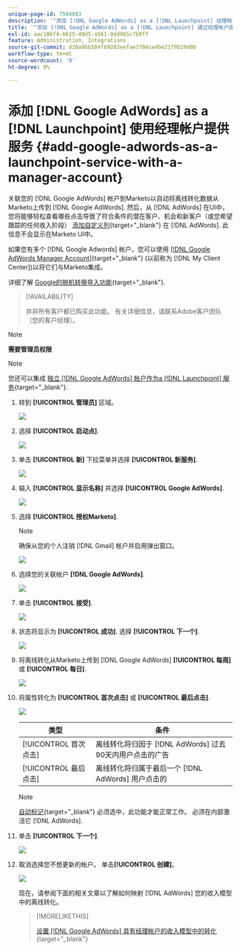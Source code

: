 ```yaml
---
unique-page-id: 7504893
description: '"添加 [!DNL Google AdWords] as a [!DNL Launchpoint] 经理帐户服务 — Marketo文档 — 产品文档”'
title: '"添加 [!DNL Google AdWords] as a [!DNL Launchpoint] 通过经理帐户提供服务”'
exl-id: aac106f4-6615-49d5-a561-0dd965c7b0ff
feature: Administration, Integrations
source-git-commit: d20a9bb584f69282eefae3704ce4be2179b29d0b
workflow-type: tm+mt
source-wordcount: '0'
ht-degree: 0%

---
```


# 添加 [!DNL Google AdWords] as a [!DNL Launchpoint] 使用经理帐户提供服务 {#add-google-adwords-as-a-launchpoint-service-with-a-manager-account}

关联您的 [!DNL Google AdWords] 帐户到Marketo以自动将离线转化数据从Marketo上传到 [!DNL Google AdWords]. 然后，从 [!DNL AdWords] 在UI中，您将能够轻松查看哪些点击导致了符合条件的潜在客户、机会和新客户（或您希望跟踪的任何收入阶段）  [添加自定义列](https://support.google.com/adwords/answer/3073556){target="_blank"} 在 [!DNL AdWords]. 此信息不会显示在Marketo UI中。

如果您有多个 [!DNL Google Adwords] 帐户，您可以使用 [[!DNL Google AdWords Manager Account]](https://www.google.com/adwords/manager-accounts/){target="_blank"} (以前称为 [!DNL My Client Center])以将它们与Marketo集成。

详细了解 [Google的脱机转换导入功能](https://support.google.com/adwords/answer/2998031?hl=en){target="_blank"}.

>[!AVAILABILITY]
>
>并非所有客户都已购买此功能。 有关详细信息，请联系Adobe客户团队（您的客户经理）。

>[!NOTE]
>
>**需要管理员权限**

>[!NOTE]
>
>您还可以集成 [独立 [!DNL Google AdWords] 帐户作为a [!DNL Launchpoint] 服务](/help/marketo/product-docs/administration/additional-integrations/add-google-adwords-as-a-launchpoint-service.md){target="_blank"}.

1. 转到 **[!UICONTROL 管理员]** 区域。

   ![](assets/add-google-adwords-as-a-launchpoint-service-with-a-manager-1.png)

1. 选择 **[!UICONTROL 启动点]**.

   ![](assets/add-google-adwords-as-a-launchpoint-service-with-a-manager-2.png)

1. 单击 **[!UICONTROL 新]** 下拉菜单并选择 **[!UICONTROL 新服务]**.

   ![](assets/add-google-adwords-as-a-launchpoint-service-with-a-manager-3.png)

1. 输入 **[!UICONTROL 显示名称]** 并选择 **[!UICONTROL Google AdWords]**.

   ![](assets/add-google-adwords-as-a-launchpoint-service-with-a-manager-4.png)

1. 选择 **[!UICONTROL 授权Marketo]**.

   >[!NOTE]
   >
   >确保从您的个人注销 [!DNL Gmail] 帐户并启用弹出窗口。

   ![](assets/add-google-adwords-as-a-launchpoint-service-with-a-manager-5.png)

1. 选择您的关联帐户 **[!DNL Google AdWords]**.

   ![](assets/add-google-adwords-as-a-launchpoint-service-with-a-manager-6.png)

1. 单击 **[!UICONTROL 接受]**.

   ![](assets/add-google-adwords-as-a-launchpoint-service-with-a-manager-7.png)

1. 状态将显示为 **[!UICONTROL 成功]**. 选择 **[!UICONTROL 下一个]**.

   ![](assets/add-google-adwords-as-a-launchpoint-service-with-a-manager-8.png)

1. 将离线转化从Marketo上传到 [!DNL Google AdWords] **[!UICONTROL 每周]** 或 **[!UICONTROL 每日]**.

   ![](assets/add-google-adwords-as-a-launchpoint-service-with-a-manager-9.png)

1. 将属性转化为 **[!UICONTROL 首次点击]** 或 **[!UICONTROL 最后点击]**.

   ![](assets/add-google-adwords-as-a-launchpoint-service-with-a-manager-10.png)

   | 类型 | 条件 |
   |---|---|
   | [!UICONTROL 首次点击] | 离线转化将归因于 [!DNL AdWords] 过去90天内用户点击的广告 |
   | [!UICONTROL 最后点击] | 离线转化将归属于最后一个 [!DNL AdWords] 用户点击的 |

   >[!NOTE]
   >
   >[自动标记](https://support.google.com/adwords/answer/1752125?hl=en){target="_blank"} 必须选中，此功能才能正常工作。 必须在内部激活它 [!DNL AdWords].

1. 单击 **[!UICONTROL 下一个]**.

   ![](assets/add-google-adwords-as-a-launchpoint-service-with-a-manager-11.png)

1. 取消选择您不想更新的帐户。 单击&#x200B;**[!UICONTROL 创建]**。

   ![](assets/add-google-adwords-as-a-launchpoint-service-with-a-manager-12.png)

   现在，请参阅下面的相关文章以了解如何映射 [!DNL AdWords] 您的收入模型中的离线转化。

   >[!MORELIKETHIS]
   >
   >[设置 [!DNL Google AdWords] 具有经理帐户的收入模型中的转化](/help/marketo/product-docs/reporting/revenue-cycle-analytics/revenue-cycle-models/set-google-adwords-conversions-in-the-revenue-model-with-a-manager-account.md){target="_blank"}

